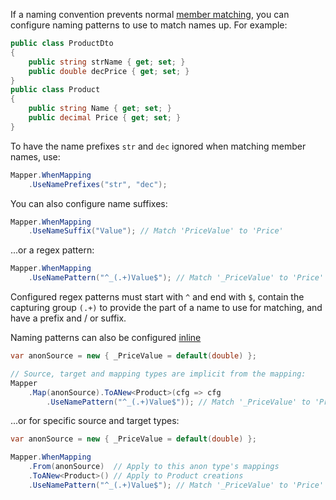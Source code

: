If a naming convention prevents normal [member matching](/Member-Matching), you can configure naming patterns to use to match names up. For example:

```cs
public class ProductDto
{
    public string strName { get; set; }
    public double decPrice { get; set; }
}
public class Product
{
    public string Name { get; set; }
    public decimal Price { get; set; }
}
```

To have the name prefixes `str` and `dec` ignored when matching member names, use:

```cs
Mapper.WhenMapping
    .UseNamePrefixes("str", "dec"); 
```

You can also configure name suffixes:

```cs
Mapper.WhenMapping
    .UseNameSuffix("Value"); // Match 'PriceValue' to 'Price'
```

...or a regex pattern:

```cs
Mapper.WhenMapping
    .UseNamePattern("^_(.+)Value$"); // Match '_PriceValue' to 'Price'
```

Configured regex patterns must start with `^` and end with `$`, contain the capturing group `(.+)` to provide the part of a name to use for matching, and have a prefix and / or suffix.

Naming patterns can also be configured [inline](/configuration/Inline)

```cs
var anonSource = new { _PriceValue = default(double) };

// Source, target and mapping types are implicit from the mapping:
Mapper
    .Map(anonSource).ToANew<Product>(cfg => cfg
        .UseNamePattern("^_(.+)Value$")); // Match '_PriceValue' to 'Price'
```

...or for specific source and target types:

```cs
var anonSource = new { _PriceValue = default(double) };

Mapper.WhenMapping
    .From(anonSource)  // Apply to this anon type's mappings
    .ToANew<Product>() // Apply to Product creations
    .UseNamePattern("^_(.+)Value$"); // Match '_PriceValue' to 'Price'
```